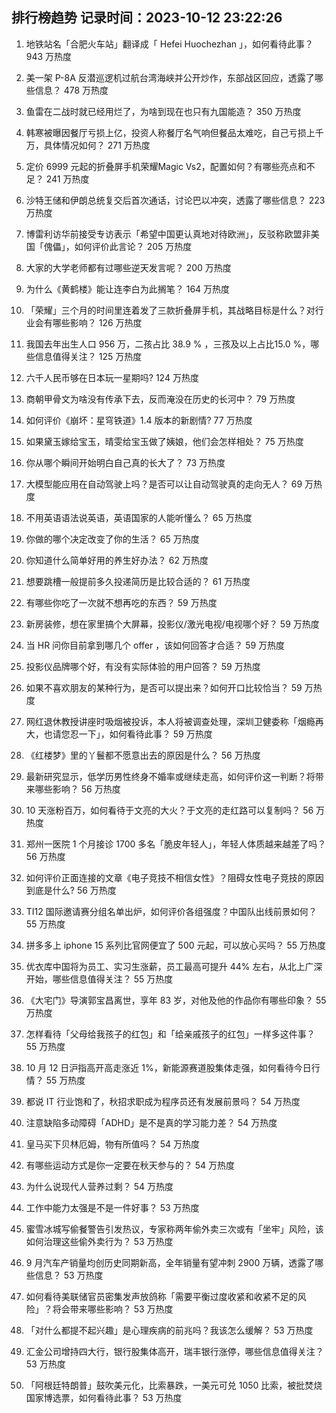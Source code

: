 
## 排行榜趋势 记录时间：2023-10-12 23:22:26
  
  1. 地铁站名「合肥火车站」翻译成「 Hefei Huochezhan 」，如何看待此事？ 943 万热度
    
  2. 美一架 P-8A 反潜巡逻机过航台湾海峡并公开炒作，东部战区回应，透露了哪些信息？ 478 万热度
    
  3. 鱼雷在二战时就已经用烂了，为啥到现在也只有九国能造？ 350 万热度
    
  4. 韩寒被曝因餐厅亏损上亿，投资人称餐厅名气响但餐品太难吃，自己亏损上千万，具体情况如何？ 271 万热度
    
  5. 定价 6999 元起的折叠屏手机荣耀Magic Vs2，配置如何？有哪些亮点和不足？ 241 万热度
    
  6. 沙特王储和伊朗总统复交后首次通话，讨论巴以冲突，透露了哪些信息？ 223 万热度
    
  7. 博雷利访华前接受专访表示「希望中国更认真地对待欧洲」，反驳称欧盟非美国「傀儡」，如何评价此言论？ 205 万热度
    
  8. 大家的大学老师都有过哪些逆天发言呢？ 200 万热度
    
  9. 为什么《黄鹤楼》能让连李白为此搁笔？ 164 万热度
    
  10. 「荣耀」三个月的时间里连着发了三款折叠屏手机，其战略目标是什么？对行业会有哪些影响？ 126 万热度
    
  11. 我国去年出生人口 956 万，二孩占比 38.9 % ，三孩及以上占比15.0 %，哪些信息值得关注？ 125 万热度
    
  12. 六千人民币够在日本玩一星期吗? 124 万热度
    
  13. 商朝甲骨文为啥没有传承下去，反而淹没在历史的长河中？ 79 万热度
    
  14. 如何评价《崩坏：星穹铁道》1.4 版本的新剧情? 77 万热度
    
  15. 如果黛玉嫁给宝玉，晴雯给宝玉做了姨娘，他们会怎样相处？ 75 万热度
    
  16. 你从哪个瞬间开始明白自己真的长大了？ 73 万热度
    
  17. 大模型能应用在自动驾驶上吗？是否可以让自动驾驶真的走向无人？ 69 万热度
    
  18. 不用英语语法说英语，英语国家的人能听懂么？ 65 万热度
    
  19. 你做的哪个决定改变了你的生活？ 65 万热度
    
  20. 你知道什么简单好用的养生好办法？ 62 万热度
    
  21. 想要跳槽一般提前多久投递简历是比较合适的？ 61 万热度
    
  22. 有哪些你吃了一次就不想再吃的东西？ 59 万热度
    
  23. 新房装修，想在家里搞个大屏幕，投影仪/激光电视/电视哪个好？ 59 万热度
    
  24. 当 HR 问你目前拿到哪几个 offer ，该如何回答才合适？ 59 万热度
    
  25. 投影仪品牌哪个好，有没有实际体验的用户回答？ 59 万热度
    
  26. 如果不喜欢朋友的某种行为，是否可以提出来？如何开口比较恰当？ 59 万热度
    
  27. 网红退休教授讲座时吸烟被投诉，本人将被调查处理，深圳卫健委称「烟瘾再大，也请您忍一下」，如何看待此事？ 59 万热度
    
  28. 《红楼梦》里的丫鬟都不愿意出去的原因是什么？ 56 万热度
    
  29. 最新研究显示，低学历男性终身不婚率或继续走高，如何评价这一判断？将带来哪些影响？ 56 万热度
    
  30. 10 天涨粉百万，如何看待于文亮的大火？于文亮的走红路可以复制吗？ 56 万热度
    
  31. 郑州一医院 1 个月接诊 1700 多名「脆皮年轻人」，年轻人体质越来越差了吗？ 56 万热度
    
  32. 如何评价正面连接的文章《电子竞技不相信女性》？阻碍女性电子竞技的原因到底是什么? 56 万热度
    
  33. TI12 国际邀请赛分组名单出炉，如何评价各组强度？中国队出线前景如何？ 55 万热度
    
  34. 拼多多上 iphone 15 系列比官网便宜了 500 元起，可以放心买吗？ 55 万热度
    
  35. 优衣库中国将为员工、实习生涨薪，员工最高可提升 44% 左右，从北上广深开始，哪些信息值得关注？ 55 万热度
    
  36. 《大宅门》导演郭宝昌离世，享年 83 岁，对他及他的作品你有哪些印象？ 55 万热度
    
  37. 怎样看待「父母给我孩子的红包」和「给亲戚孩子的红包」一样多这件事？ 55 万热度
    
  38. 10 月 12 日沪指高开高走涨近 1%，新能源赛道股集体走强，如何看待今日行情？ 55 万热度
    
  39. 都说 IT 行业饱和了，秋招求职成为程序员还有发展前景吗？ 54 万热度
    
  40. 注意缺陷多动障碍「ADHD」是不是真的学习能力差？ 54 万热度
    
  41. 皇马买下贝林厄姆，物有所值吗？ 54 万热度
    
  42. 有哪些运动方式是你一定要在秋天参与的？ 54 万热度
    
  43. 为什么说现代人营养过剩？ 54 万热度
    
  44. 工作中能力太强是不是一件好事？ 53 万热度
    
  45. 蜜雪冰城写偷餐警告引发热议，专家称两年偷外卖三次或有「坐牢」风险，该如何治理这些偷外卖行为？ 53 万热度
    
  46. 9 月汽车产销量均创历史同期新高，全年销量有望冲刺 2900 万辆，透露了哪些信息？ 53 万热度
    
  47. 如何看待美联储官员密集发声放鸽称「需要平衡过度收紧和收紧不足的风险」？将会带来哪些影响？ 53 万热度
    
  48. 「对什么都提不起兴趣」是心理疾病的前兆吗？我该怎么缓解？ 53 万热度
    
  49. 汇金公司增持四大行，银行股集体高开，瑞丰银行涨停，哪些信息值得关注？ 53 万热度
    
  50. 「阿根廷特朗普」鼓吹美元化，比索暴跌，一美元可兑 1050 比索，被批焚烧国家博选票，如何看待此事？ 53 万热度
    